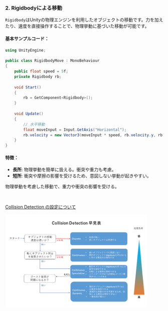 
### 2. **Rigidbodyによる移動**
`Rigidbody`はUnityの物理エンジンを利用したオブジェクトの移動です。力を加えたり、速度を直接操作することで、物理挙動に基づいた移動が可能です。

#### 基本サンプルコード：
```csharp
using UnityEngine;

public class RigidbodyMove : MonoBehaviour
{
    public float speed = 5f;
    private Rigidbody rb;

    void Start()
    {
        rb = GetComponent<Rigidbody>();
    }

    void Update()
    {
        // 水平移動
        float moveInput = Input.GetAxis("Horizontal");
        rb.velocity = new Vector3(moveInput * speed, rb.velocity.y, rb.velocity.z);
    }
}
```

#### 特徴：
- **長所**: 物理挙動を簡単に扱える。衝突や重力も考慮。
- **短所**: 衝突や摩擦の影響を受けるため、意図しない挙動が起きやすい。


物理挙動を考慮した移動で、重力や衝突の影響を受ける。



<br>

<a href="https://blog.virtualcast.jp/blog/2020/05/collisiondetectionchart/" target="_blank">Collision Detection の設定について</a>

<img src="images/CollisionDetectionTypes.png" width="90%" alt="" title="">